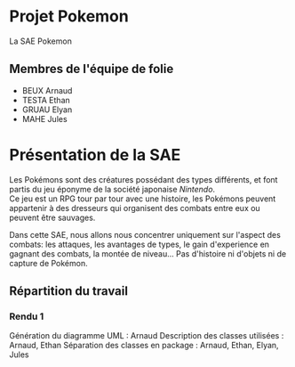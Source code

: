 # Projet Pokemon
 La SAE Pokemon

## Membres de l'équipe de folie

- BEUX Arnaud
- TESTA Ethan
- GRUAU Elyan
- MAHE Jules

# Présentation de la SAE

Les Pokémons sont des créatures possédant des types différents, et font partis du jeu éponyme de la société japonaise *Nintendo*. <br/>
Ce jeu est un RPG tour par tour avec une histoire, les Pokémons peuvent appartenir à des dresseurs qui organisent des combats entre eux ou peuvent être sauvages.

Dans cette SAE, nous allons nous concentrer uniquement sur l'aspect des combats: les attaques, les avantages de types, le gain d'experience en gagnant des combats, la montée de niveau... Pas d'histoire ni d'objets ni de capture de Pokémon. 

## Répartition du travail 
### Rendu 1
Génération du diagramme UML : Arnaud
Description des classes utilisées : Arnaud, Ethan 
Séparation des classes en package : Arnaud, Ethan, Elyan, Jules

